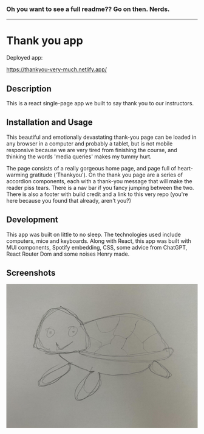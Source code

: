 ### Oh you want to see a full readme?? Go on then. Nerds.

------------
# Thank you app

Deployed app:

https://thankyou-very-much.netlify.app/

## Description 

This is a react single-page app we built to say thank you to our instructors.


## Installation and Usage

This beautiful and emotionally devastating thank-you page can be loaded in any browser in a computer and probably a tablet, but is not mobile responsive because we are very tired from finishing the course, and thinking the words 'media queries' makes my tummy hurt.

The page consists of a really gorgeous home page, and page full of heart-warming gratitude ('Thankyou'). On the thank you page are a series of accordion components, each with a thank-you message that will make the reader piss tears. There is a nav bar if you fancy jumping between the two. There is also a footer with build credit and a link to this very repo (you're here because you found that already, aren't you?)


## Development

This app was built on little to no sleep. The technologies used include computers, mice and keyboards. 
Along with React, this app was built with MUI components, Spotify embedding, CSS, some advice from ChatGPT, React Router Dom and some noises Henry made.


## Screenshots
![a beautiful turtle drawn by someone in class](/src/images/turtles/David.jpg)

